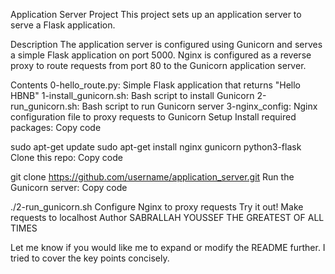 Application Server Project
This project sets up an application server to serve a Flask application.

Description
The application server is configured using Gunicorn and serves a simple Flask application on port 5000. Nginx is configured as a reverse proxy to route requests from port 80 to the Gunicorn application server.

Contents
0-hello_route.py: Simple Flask application that returns "Hello HBNB"
1-install_gunicorn.sh: Bash script to install Gunicorn
2-run_gunicorn.sh: Bash script to run Gunicorn server
3-nginx_config: Nginx configuration file to proxy requests to Gunicorn
Setup
Install required packages:
Copy code

sudo apt-get update
sudo apt-get install nginx gunicorn python3-flask
Clone this repo:
Copy code

git clone https://github.com/username/application_server.git
Run the Gunicorn server:
Copy code

./2-run_gunicorn.sh
Configure Nginx to proxy requests
Try it out! Make requests to localhost
Author
SABRALLAH YOUSSEF THE GREATEST OF ALL TIMES

Let me know if you would like me to expand or modify the README further. I tried to cover the key points concisely.
